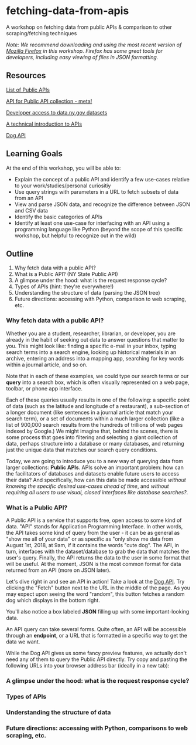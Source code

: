 # fetching-data-from-apis
A workshop on fetching data from public APIs &amp; comparison to other scraping/fetching techniques

*Note: We recommend downloading and using the most recent version of [Mozilla Firefox](https://www.mozilla.org/en-US/firefox/new/) in this workshop. Firefox has some great tools for developers, including easy viewing of files in JSON formatting.*

## Resources

[List of Public APIs](https://github.com/toddmotto/public-apis)

[API for Public API collection - meta!](https://github.com/davemachado/public-api)

[Developer access to data.ny.gov datasets](https://data.ny.gov/developers)

[A technical introduction to APIs](https://restful.io/an-introduction-to-api-s-cee90581ca1b)

[Dog API](https://dog.ceo/dog-api/)

## Learning Goals

At the end of this workshop, you will be able to:
* Explain the concept of a public API and identify a few use-cases relative to your work/studies/personal curiositiy
* Use query strings with parameters in a URL to fetch subsets of data from an API
* View and parse JSON data, and recognize the difference between JSON and CSV data
* Identify the basic categories of APIs
* Identify at least one use-case for interfacing with an API using a programming language like Python (beyond the scope of this specific workshop, but helpful to recognize out in the wild)


## Outline

1. Why fetch data with a public API?
2. What is a Public API? (NY State Public API)
3. A glimpse under the hood: what is the request response cycle?
4. Types of APIs (hint: they're everywhere!)
5. Understanding the structure of data (parsing the JSON tree)
6. Future directions: accessing with Python, comparison to web scraping, etc.

### Why fetch data with a public API?

Whether you are a student, researcher, librarian, or developer, you are already in the habit of seeking out data to answer questions that matter to you. This might look like: finding a specific e-mail in your inbox, typing search terms into a search engine, looking up historical materials in an archive, entering an address into a mapping app, searching for key words within a journal article, and so on.

Note that in each of these examples, we could type our search terms or our **query** into a search box, which is often visually represented on a web page, toolbar, or phone app interface. 

Each of these queries usually results in one of the following: a specific point of data (such as the latitude and longitude of a restaurant), a sub-section of a longer document (like sentences in a journal article that match your search term), or a set of documents within a much larger collection (like a list of 900,000 search results from the hundreds of trillions of web pages indexed by Google.) We might imagine that, behind the scenes, there is some process that goes into filtering and selecting a giant collection of data, perhaps structure into a database or many databases, and returning just the unique data that matches our search query conditions.

Today, we are going to introduce you to a new way of querying data from larger collections: **Public APIs**. APIs solve an important problem: how can the facilitators of databases and datasets enable future users to access their data? And specifically, how can this data be made accessible *without knowing the specific desired use-cases ahead of time*, and *without requiring all users to use visual, closed interfaces like database searches?*.

### What is a Public API?

A Public API is a service that supports free, open access to some kind of data. "API" stands for Application Programming Interface. In other words, the API takes some kind of query from the user - it can be as general as "show me all of your data" or as specific as "only show me data from August 1st, 2018, at 9am, if it contains the words "cute dog". The API, in turn, interfaces with the dataset/database to grab the data that matches the user's query. Finally, the API returns the data to the user in some format that will be useful. At the moment, JSON is the most common format for data returned from an API (more on JSON later).

Let's dive right in and see an API in action! Take a look at the [Dog API](https://dog.ceo/dog-api/). Try clicking the "Fetch" button next to the URL in the middle of the page. As you may expect upon seeing the word "random", this button fetches a random dog which displays in the bottom right.

You'll also notice a box labeled **JSON** filling up with some important-looking data.

An API query can take several forms. Quite often, an API will be accessible through an **endpoint**, or a URL that is formatted in a specific way to get the data we want.

While the Dog API gives us some fancy preview features, we actually don't need any of them to query the Public API directly. Try copy and pasting the following URLs into your browser address bar (ideally in a new tab):



### A glimpse under the hood: what is the request response cycle?

### Types of APIs

### Understanding the structure of data

### Future directions: accessing with Python, comparisons to web scraping, etc.
